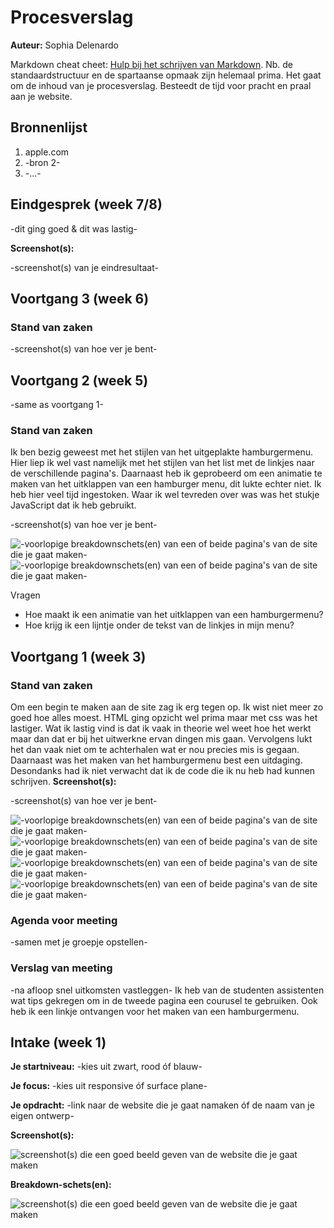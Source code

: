 # Procesverslag
**Auteur:** Sophia Delenardo

Markdown cheat cheet: [Hulp bij het schrijven van Markdown](https://github.com/adam-p/markdown-here/wiki/Markdown-Cheatsheet). Nb. de standaardstructuur en de spartaanse opmaak zijn helemaal prima. Het gaat om de inhoud van je procesverslag. Besteedt de tijd voor pracht en praal aan je website.



## Bronnenlijst
1. apple.com
2. -bron 2-
3. -...-



## Eindgesprek (week 7/8)

-dit ging goed & dit was lastig-

**Screenshot(s):**

-screenshot(s) van je eindresultaat-



## Voortgang 3 (week 6)

### Stand van zaken



-screenshot(s) van hoe ver je bent-


## Voortgang 2 (week 5)

-same as voortgang 1-

### Stand van zaken

Ik ben bezig geweest met het stijlen van het uitgeplakte hamburgermenu. Hier liep ik wel vast namelijk met het stijlen van het list met de linkjes naar de verschillende pagina's.
Daarnaast heb ik geprobeerd om een animatie te maken van het uitklappen van een hamburger menu, dit
lukte echter niet. Ik heb hier veel tijd ingestoken.
Waar ik wel tevreden over was was het stukje JavaScript dat ik heb gebruikt.


-screenshot(s) van hoe ver je bent-

![-voorlopige breakdownschets(en) van een of beide pagina's van de site die je gaat maken-](images/Schermafbeelding_uitgeklapt.png)
![-voorlopige breakdownschets(en) van een of beide pagina's van de site die je gaat maken-](images/schermafbeelding1.jpg)

Vragen

- Hoe maakt ik een animatie van het uitklappen van een hamburgermenu?
- Hoe krijg ik een lijntje onder de tekst van de linkjes in mijn menu?


## Voortgang 1 (week 3)

### Stand van zaken

Om een begin te maken aan de site zag ik erg tegen op.
Ik wist niet meer zo goed hoe alles moest. HTML ging opzicht wel prima maar met css was het lastiger. Wat ik lastig vind is dat ik vaak in theorie wel weet hoe het werkt maar dan dat er bij het uitwerkne ervan dingen mis gaan. Vervolgens lukt het dan vaak niet om te achterhalen wat er nou precies mis is gegaan. Daarnaast was het maken van het hamburgermenu best een uitdaging.
Desondanks had ik niet verwacht dat ik de code die ik nu heb had kunnen schrijven.
**Screenshot(s):**

-screenshot(s) van hoe ver je bent-

![-voorlopige breakdownschets(en) van een of beide pagina's van de site die je gaat maken-](images/schermafbeelding1.jpg)
![-voorlopige breakdownschets(en) van een of beide pagina's van de site die je gaat maken-](images/schermafbeelding2.png)
![-voorlopige breakdownschets(en) van een of beide pagina's van de site die je gaat maken-](images/schermafbeelding3.png)
![-voorlopige breakdownschets(en) van een of beide pagina's van de site die je gaat maken-](images/schermafbeelding4.png)
### Agenda voor meeting

-samen met je groepje opstellen-

### Verslag van meeting

-na afloop snel uitkomsten vastleggen-
Ik heb van de studenten assistenten wat tips gekregen om in de tweede pagina een courusel te gebruiken.
Ook heb ik een linkje ontvangen voor het maken van een hamburgermenu.



## Intake (week 1)

**Je startniveau:** -kies uit zwart, rood óf blauw-

**Je focus:** -kies uit responsive óf surface plane-

**Je opdracht:** -link naar de website die je gaat namaken óf de naam van je eigen ontwerp-

**Screenshot(s):**

![screenshot(s) die een goed beeld geven van de website die je gaat maken](images/Breakdown_schets_pagina_1.svg)

**Breakdown-schets(en):**

![screenshot(s) die een goed beeld geven van de website die je gaat maken](images/Breakdown_schets_pagina_1.svg)
